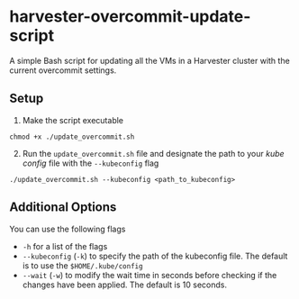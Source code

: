 # harvester-overcommit-update-script
A simple Bash script for updating all the VMs in a Harvester cluster with the current overcommit settings.

## Setup
1. Make the script executable
```
chmod +x ./update_overcommit.sh
```
2. Run the `update_overcommit.sh` file and designate the path to your _kube config_ file with the `--kubeconfig` flag
```
./update_overcommit.sh --kubeconfig <path_to_kubeconfig>
```

## Additional Options
You can use the following flags
* `-h` for a list of the flags
* `--kubeconfig` (`-k`) to specify the path of the kubeconfig file. The default is to use the `$HOME/.kube/config`
* `--wait` (`-w`) to modify the wait time in seconds before checking if the changes have been applied. The default is 10 seconds.
